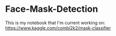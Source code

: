 # Face-Mask-Detection

This is my notebook that I'm current working on:
https://www.kaggle.com/combi2k2/mask-classifier